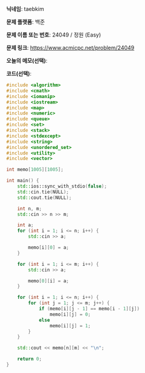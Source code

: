 **닉네임**: taebkim

**문제 플랫폼**: 백준

**문제 이름 또는 번호**: 24049 / 정원 (Easy)

**문제 링크**: https://www.acmicpc.net/problem/24049

**오늘의 메모(선택)**:

**코드(선택)**:

```c++
#include <algorithm>
#include <cmath>
#include <iomanip>
#include <iostream>
#include <map>
#include <numeric>
#include <queue>
#include <set>
#include <stack>
#include <stdexcept>
#include <string>
#include <unordered_set>
#include <utility>
#include <vector>

int memo[1005][1005];

int main() {
    std::ios::sync_with_stdio(false);
    std::cin.tie(NULL);
    std::cout.tie(NULL);

    int n, m;
    std::cin >> n >> m;

    int a;
    for (int i = 1; i <= n; i++) {
        std::cin >> a;

        memo[i][0] = a;
    }

    for (int i = 1; i <= m; i++) {
        std::cin >> a;

        memo[0][i] = a;
    }

    for (int i = 1; i <= n; i++) {
        for (int j = 1; j <= m; j++) {
            if (memo[i][j - 1] == memo[i - 1][j])
                memo[i][j] = 0;
            else
                memo[i][j] = 1;
        }
    }

    std::cout << memo[n][m] << "\n";

    return 0;
}

```
